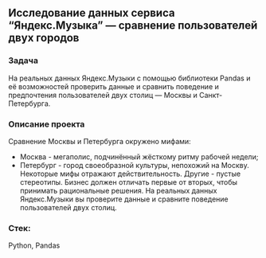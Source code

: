## Исследование данных сервиса “Яндекс.Музыка” — сравнение пользователей двух городов
### Задача
На реальных данных Яндекс.Музыки c помощью библиотеки Pandas и её возможностей проверить данные и сравнить поведение и предпочтения пользователей двух столиц — Москвы и Санкт-Петербурга.
### Описание проекта
Сравнение Москвы и Петербурга окружено мифами:
- Москва - мегаполис, подчинённый жёсткому ритму рабочей недели;
- Петербург - город своеобразной культуры, непохожий на Москву.
Некоторые мифы отражают действительность. Другие - пустые стереотипы.
Бизнес должен отличать первые от вторых, чтобы принимать рациональные решения. На реальных данных Яндекс.Музыки вы проверите данные и сравните поведение пользователей двух столиц.
### Стек:
Python, Pandas

